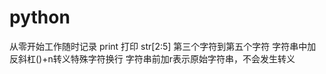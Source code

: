 # python
从零开始工作随时记录
print   打印
str[2:5]    第三个字符到第五个字符
字符串中加反斜杠(\)+n转义特殊字符换行
字符串前加r表示原始字符串，不会发生转义


